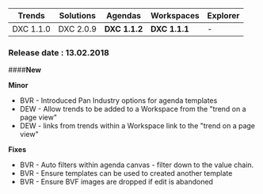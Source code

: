 Trends|Solutions|Agendas|Workspaces|Explorer
|----|----|----|----|----
|DXC 1.1.0|DXC 2.0.9|**DXC 1.1.2**|**DXC 1.1.1**|-

### Release date : 13.02.2018

####**New**

**Minor**
* BVR - Introduced Pan Industry options for agenda templates
* DEW - Allow trends to be added to a Workspace from the "trend on a page view"
* DEW - links from trends within a Workspace link to the "trend on a page view"


**Fixes**
* BVR - Auto filters within agenda canvas - filter down to the value chain.
* BVR - Ensure templates can be used to created another template
* BVR - Ensure BVF images are dropped if edit is abandoned 

